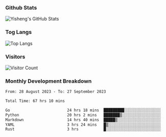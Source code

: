 ### Github Stats
![Yisheng's GitHub Stats](https://github-readme-stats-9qabuvhk1-gongyisheng.vercel.app/api?username=gongyisheng&count_private=true&show_icons=true)
### Tog Langs
![Top Langs](https://github-readme-stats-9qabuvhk1-gongyisheng.vercel.app/api/top-langs/?username=gongyisheng&layout=compact)
### Visitors
![Visitor Count](https://profile-counter.glitch.me/gongyisheng/count.svg)
### Monthly Development Breakdown
<!--START_SECTION:waka-->

```txt
From: 28 August 2023 - To: 27 September 2023

Total Time: 67 hrs 10 mins

Go                         24 hrs 18 mins  █████████░░░░░░░░░░░░░░░░   36.18 %
Python                     20 hrs 2 mins   ███████▒░░░░░░░░░░░░░░░░░   29.84 %
Markdown                   14 hrs 40 mins  █████▒░░░░░░░░░░░░░░░░░░░   21.85 %
YAML                       3 hrs 24 mins   █▒░░░░░░░░░░░░░░░░░░░░░░░   05.07 %
Rust                       3 hrs           █░░░░░░░░░░░░░░░░░░░░░░░░   04.47 %
```

<!--END_SECTION:waka-->
